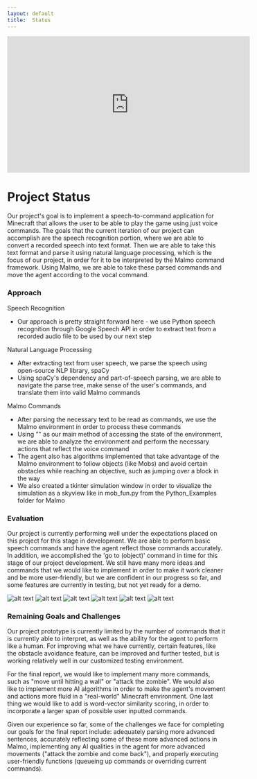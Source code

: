 ```yaml
---
layout: default
title:  Status
---
```


<iframe width="560" height="315" src="https://www.youtube.com/embed/tdBFFRMu1i0" frameborder="0" allowfullscreen></iframe>

# Project Status
Our project's goal is to implement a speech-to-command application for Minecraft that allows the user to be able to play the game using just voice commands. The goals that the current iteration of our project can accomplish are the speech recognition portion, where we are able to convert a recorded speech into text format. Then we are able to take this text format and parse it using natural language processing, which is the focus of our project, in order for it to be interpreted by the Malmo command framework. Using Malmo, we are able to take these parsed commands and move the agent according to the vocal command.

### Approach
Speech Recognition
- Our approach is pretty straight forward here - we use Python speech recognition through Google Speech API in order to extract text from a recorded audio file to be used by our next step

Natural Language Processing
- After extracting text from user speech, we parse the speech using open-source NLP library, spaCy
- Using spaCy's dependency and part-of-speech parsing, we are able to navigate the parse tree, make sense of the user's commands, and translate them into valid Malmo commands

Malmo Commands
- After parsing the necessary text to be read as commands, we use the Malmo environment in order to process these commands
- Using "<ObservationFromNearbyEntities>" as our main method of accessing the state of the environment, we are able to analyze the environment and perform the necessary actions that reflect the voice command
- The agent also has algorithms implemented that take advantage of the Malmo environment to follow objects (like Mobs) and avoid certain obstacles while reaching an objective, such as jumping over a block in the way
- We also created a tkinter simulation window in order to visualize the simulation as a skyview like in mob_fun.py from the Python_Examples folder for Malmo

### Evaluation
Our project is currently performing well under the expectations placed on this project for this stage in development. We are able to perform basic speech commands and have the agent reflect those commands accurately. In addition, we accomplished the 'go to (object)' command in time for this stage of our project development. We still have many more ideas and commands that we would like to implement in order to make it work cleaner and be more user-friendly, but we are confident in our progress so far, and some features are currently in testing, but not yet ready for a demo.

![alt text](speech2craft/blob/master/docs/imgs/jump_and_chase1.png "Jump and chase target 1")
![alt text](speech2craft/blob/master/docs/imgs/jump_and_chase2.png "Jump and chase target 2")
![alt text](speech2craft/blob/master/docs/imgs/jump_and_chase3.png "Jump and chase target 3")
![alt text](speech2craft/blob/master/docs/imgs/use1.png "Use items 1")
![alt text](speech2craft/blob/master/docs/imgs/use2.png "Use items 2")
![alt text](speech2craft/blob/master/docs/imgs/use2.png "Use items 3")

### Remaining Goals and Challenges
Our project prototype is currently limited by the number of commands that it is currently able to interpret, as well as the ability for the agent to perform like a human. For improving what we have currently, certain features, like the obstacle avoidance feature, can be improved and further tested, but is working relatively well in our customized testing environment.

For the final report, we would like to implement many more commands, such as "move until hitting a wall" or "attack the zombie". We would also like to implement more AI algorithms in order to make the agent's movement and actions more fluid in a "real-world" Minecraft environment. One last thing we would like to add is word-vector similarity scoring, in order to incorporate a larger span of possible user inputted commands. 

Given our experience so far, some of the challenges we face for completing our goals for the final report include: adequately parsing more advanced sentences, accurately reflecting some of these more advanced actions in Malmo, implementing any AI qualities in the agent for more advanced movements ("attack the zombie and come back"), and properly executing user-friendly functions (queueing up commands or overriding current commands).


